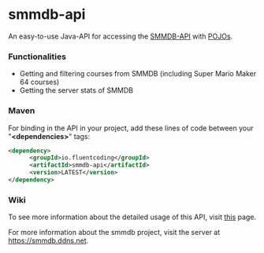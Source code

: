 # smmdb-api
An easy-to-use Java-API for accessing the [SMMDB-API](https://github.com/Tarnadas/smmdb/#public-api)</a> with [POJOs](https://en.wikipedia.org/wiki/Plain_old_Java_object).

### Functionalities
- Getting and filtering courses from SMMDB (including Super Mario Maker 64 courses)
- Getting the server stats of SMMDB

### Maven
For binding in the API in your project, add these lines of code between your "**\<dependencies\>**" tags:
```xml
<dependency>
      <groupId>io.fluentcoding</groupId>
      <artifactId>smmdb-api</artifactId>
      <version>LATEST</version>
</dependency>  
```

### Wiki
To see more information about the detailed usage of this API, visit [this](google.de) page.

For more information about the smmdb project, visit the server at https://smmdb.ddns.net.
